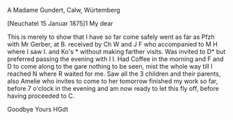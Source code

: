 A Madame Gundert, Calw, Würtemberg

 [Neuchatel 15 Januar 1875]1
My dear

This is merely to show that I have so far come safely went as far as Pfzh with Mr Gerber, at B. received by Ch W and J F who accompanied to M H where I saw I. and Ko's <Kolbs>* without making farther visits. Was invited to D<ettinger>* but preferred passing the evening with I I. Had Coffee in the morning and F and D to come along to the gare nothing to be seen, mist the whole way till I reached N where R waited for me. Saw all the 3 children and their parents, also Amelie who invites to come to her tomorrow finished my work so far, before 7 o'clock in the evening and am now ready to let this fly off, before having proceeded to C.

 Goodbye
 Yours HGdt
